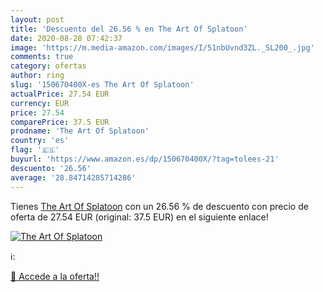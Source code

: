 ```yaml
---
layout: post
title: 'Descuento del 26.56 % en The Art Of Splatoon'
date: 2020-08-28 07:42:37
image: 'https://m.media-amazon.com/images/I/51nbUvnd3ZL._SL200_.jpg'
comments: true
category: ofertas
author: ring
slug: '150670400X-es The Art Of Splatoon'
actualPrice: 27.54 EUR
currency: EUR
price: 27.54
comparePrice: 37.5 EUR
prodname: 'The Art Of Splatoon'
country: 'es'
flag: '🇪🇸'
buyurl: 'https://www.amazon.es/dp/150670400X/?tag=tolees-21'
descuento: '26.56'
average: '28.84714285714286'
---
```


Tienes [The Art Of Splatoon](https://www.amazon.es/dp/150670400X/?tag=tolees-21) con un 26.56 % de descuento con precio de oferta de 27.54 EUR (original: 37.5 EUR) en el siguiente enlace!

[![The Art Of Splatoon](https://m.media-amazon.com/images/I/51nbUvnd3ZL._SL200_.jpg)](https://www.amazon.es/dp/150670400X/?tag=tolees-21)

ℹ️:


[🛒 Accede a la oferta!!](https://www.amazon.es/dp/150670400X/?tag=tolees-21)
